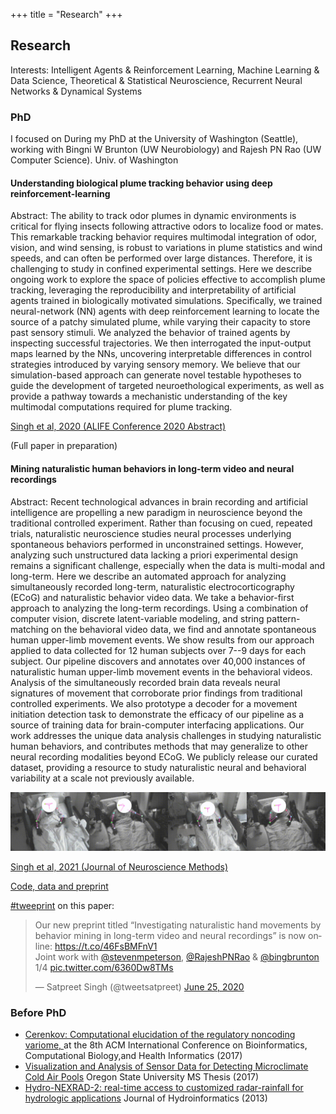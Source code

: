 +++
title = "Research"
+++

## Research

Interests: Intelligent Agents & Reinforcement Learning, Machine Learning & Data Science, Theoretical & Statistical Neuroscience, Recurrent Neural Networks & Dynamical Systems

### PhD 
I focused on  During my PhD at the University of Washington (Seattle), working with Bingni W Brunton (UW Neurobiology) and Rajesh PN Rao (UW Computer Science). Univ. of Washington 

#### Understanding biological plume tracking behavior using deep reinforcement-learning

Abstract: The ability to track odor plumes in dynamic environments is critical for flying insects following attractive odors to localize food or mates. This remarkable tracking behavior requires multimodal integration of odor, vision, and wind sensing, is robust to variations in plume statistics and wind speeds, and can often be performed over large distances. Therefore, it is challenging to study in confined experimental settings. Here we describe ongoing work to explore the space of policies effective to accomplish plume tracking, leveraging the reproducibility and interpretability of artificial agents trained in biologically motivated simulations. Specifically, we trained neural-network (NN) agents with deep reinforcement learning to locate the source of a patchy simulated plume, while varying their capacity to store past sensory stimuli. We analyzed the behavior of trained agents by inspecting successful trajectories. We then interrogated the input-output maps learned by the NNs, uncovering interpretable differences in control strategies introduced by varying sensory memory. We believe that our simulation-based approach can generate novel testable hypotheses to guide the development of targeted neuroethological experiments, as well as provide a pathway towards a mechanistic understanding of the key multimodal computations required for plume tracking.

[Singh et al, 2020 (ALIFE Conference 2020 Abstract)](https://direct.mit.edu/isal/proceedings/isal2020/32/750/98465)

(Full paper in preparation)

#### Mining naturalistic human behaviors in long-term video and neural recordings

Abstract: Recent technological advances in brain recording and artificial intelligence are propelling a new paradigm in neuroscience beyond the traditional controlled experiment. Rather than focusing on cued, repeated trials, naturalistic neuroscience studies neural processes underlying spontaneous behaviors performed in unconstrained settings. However, analyzing such unstructured data lacking a priori experimental design remains a significant challenge, especially when the data is multi-modal and long-term. Here we describe an automated approach for analyzing simultaneously recorded long-term, naturalistic electrocorticography (ECoG) and naturalistic behavior video data. We take a behavior-first approach to analyzing the long-term recordings. Using a combination of computer vision, discrete latent-variable modeling, and string pattern-matching on the behavioral video data, we find and annotate spontaneous human upper-limb movement events. We show results from our approach applied to data collected for 12 human subjects over 7--9 days for each subject. Our pipeline discovers and annotates over 40,000 instances of naturalistic human upper-limb movement events in the behavioral videos. Analysis of the simultaneously recorded brain data reveals neural signatures of movement that corroborate prior findings from traditional controlled experiments. We also prototype a decoder for a movement initiation detection task to demonstrate the efficacy of our pipeline as a source of training data for brain-computer interfacing applications. Our work addresses the unique data analysis challenges in studying naturalistic human behaviors, and contributes methods that may generalize to other neural recording modalities beyond ECoG. We publicly release our curated dataset, providing a resource to study naturalistic neural and behavioral variability at a scale not previously available.

![Right Wrist](https://raw.githubusercontent.com/BruntonUWBio/mining2021/master/right_only_1x4_boomerang.gif)

[Singh et al, 2021 (Journal of Neuroscience Methods)](https://www.sciencedirect.com/science/article/pii/S0165027021001345)

[Code, data and preprint](https://github.com/BruntonUWBio/mining2021) 

[#tweeprint](https://twitter.com/tweetsatpreet/status/1276201158575452160) on this paper:  
<blockquote class="twitter-tweet"><p lang="en" dir="ltr">Our new preprint titled “Investigating naturalistic hand movements by behavior mining in long-term video and neural recordings” is now online: <a href="https://t.co/46FsBMFnV1">https://t.co/46FsBMFnV1</a><br>Joint work with <a href="https://twitter.com/stevenmpeterson?ref_src=twsrc%5Etfw">@stevenmpeterson</a>, <a href="https://twitter.com/RajeshPNRao?ref_src=twsrc%5Etfw">@RajeshPNRao</a> &amp; <a href="https://twitter.com/bingbrunton?ref_src=twsrc%5Etfw">@bingbrunton</a> <br>1/4 <a href="https://t.co/6360Dw8TMs">pic.twitter.com/6360Dw8TMs</a></p>&mdash; Satpreet Singh (@tweetsatpreet) <a href="https://twitter.com/tweetsatpreet/status/1276201158575452160?ref_src=twsrc%5Etfw">June 25, 2020</a></blockquote> <script async src="https://platform.twitter.com/widgets.js" charset="utf-8"></script>

### Before PhD 

* [Cerenkov: Computational elucidation of the regulatory noncoding variome, ](https://par.nsf.gov/biblio/10049769) at the 8th ACM International Conference on Bioinformatics, Computational Biology,and Health Informatics (2017)
* [Visualization and Analysis of Sensor Data for Detecting Microclimate Cold Air Pools](https://ir.library.oregonstate.edu/concern/graduate_thesis_or_dissertations/k0698d22b) Oregon State University MS Thesis (2017) 
* [Hydro-NEXRAD-2: real-time access to customized radar-rainfall for hydrologic applications](https://iwaponline.com/jh/article/15/2/580/3447/Hydro-NEXRAD-2-real-time-access-to-customized) Journal of Hydroinformatics (2013)